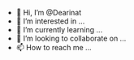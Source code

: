- 👋 Hi, I’m @Dearinat
- 👀 I’m interested in ...
- 🌱 I’m currently learning ...
- 💞️ I’m looking to collaborate on ...
- 📫 How to reach me ...

<!---
Dearinat/Dearinat is a ✨ special ✨ repository because its `README.md` (this file) appears on your GitHub profile.
You can click the Preview link to take a look at your changes.
--->
